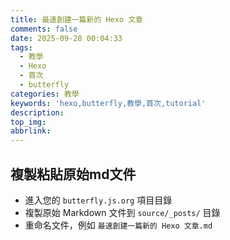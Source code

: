 ```yaml
---
title: 最速創建一篇新的 Hexo 文章
comments: false
date: 2025-09-28 00:04:33
tags:
  - 教學
  - Hexo
  - 首次
  - butterfly
categories: 教學
keywords: 'hexo,butterfly,教學,首次,tutorial'
description:
top_img:
abbrlink:
---
```


## 複製粘貼原始md文件
  - 進入您的 `butterfly.js.org` 項目目錄
  - 複製原始 Markdown 文件到 `source/_posts/` 目錄
  - 重命名文件，例如 `最速創建一篇新的 Hexo 文章.md`
